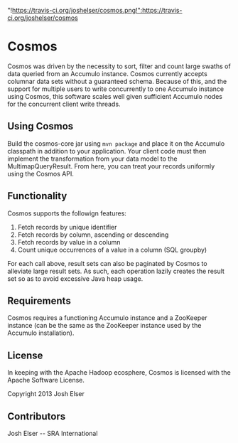 "!https://travis-ci.org/joshelser/cosmos.png!":https://travis-ci.org/joshelser/cosmos

Cosmos
========

Cosmos was driven by the necessity to sort, filter and count large swaths of 
data queried from an Accumulo instance. Cosmos currently accepts columnar data sets
without a guaranteed schema. Because of this, and the support for multiple users 
to write concurrently to one Accumulo instance using Cosmos, this software scales 
well given sufficient Accumulo nodes for the concurrent client write threads.

## Using Cosmos

Build the cosmos-core jar using `mvn package` and place it on the Accumulo classpath
in addition to your application. Your client code must then implement the transformation
from your data model to the MultimapQueryResult. From here, you can treat your records 
uniformly using the Cosmos API.


## Functionality

Cosmos supports the followign features:

1. Fetch records by unique identifier
2. Fetch records by column, ascending or descending
3. Fetch records by value in a column
4. Count unique occurrences of a value in a column (SQL groupby)

For each call above, result sets can also be paginated by Cosmos to alleviate large result sets. 
As such, each operation lazily creates the result set so as to avoid excessive Java heap usage.

## Requirements

Cosmos requires a functioning Accumulo instance and a ZooKeeper instance (can be the same as the 
ZooKeeper instance used by the Accumulo installation).

## License

In keeping with the Apache Hadoop ecosphere, Cosmos is licensed with the Apache Software License.

Copyright 2013 Josh Elser

## Contributors

Josh Elser -- SRA International
